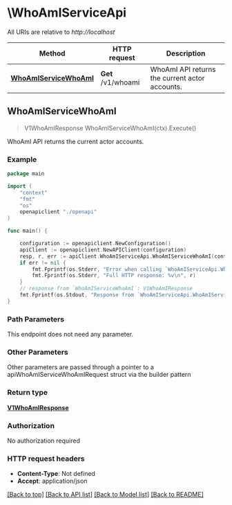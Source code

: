 # \WhoAmIServiceApi

All URIs are relative to *http://localhost*

Method | HTTP request | Description
------------- | ------------- | -------------
[**WhoAmIServiceWhoAmI**](WhoAmIServiceApi.md#WhoAmIServiceWhoAmI) | **Get** /v1/whoami | WhoAmI API returns the current actor accounts.



## WhoAmIServiceWhoAmI

> V1WhoAmIResponse WhoAmIServiceWhoAmI(ctx).Execute()

WhoAmI API returns the current actor accounts.

### Example

```go
package main

import (
    "context"
    "fmt"
    "os"
    openapiclient "./openapi"
)

func main() {

    configuration := openapiclient.NewConfiguration()
    apiClient := openapiclient.NewAPIClient(configuration)
    resp, r, err := apiClient.WhoAmIServiceApi.WhoAmIServiceWhoAmI(context.Background()).Execute()
    if err != nil {
        fmt.Fprintf(os.Stderr, "Error when calling `WhoAmIServiceApi.WhoAmIServiceWhoAmI``: %v\n", err)
        fmt.Fprintf(os.Stderr, "Full HTTP response: %v\n", r)
    }
    // response from `WhoAmIServiceWhoAmI`: V1WhoAmIResponse
    fmt.Fprintf(os.Stdout, "Response from `WhoAmIServiceApi.WhoAmIServiceWhoAmI`: %v\n", resp)
}
```

### Path Parameters

This endpoint does not need any parameter.

### Other Parameters

Other parameters are passed through a pointer to a apiWhoAmIServiceWhoAmIRequest struct via the builder pattern


### Return type

[**V1WhoAmIResponse**](V1WhoAmIResponse.md)

### Authorization

No authorization required

### HTTP request headers

- **Content-Type**: Not defined
- **Accept**: application/json

[[Back to top]](#) [[Back to API list]](../README.md#documentation-for-api-endpoints)
[[Back to Model list]](../README.md#documentation-for-models)
[[Back to README]](../README.md)

